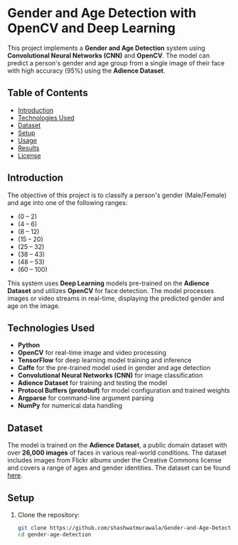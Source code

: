 # Gender and Age Detection with OpenCV and Deep Learning

This project implements a **Gender and Age Detection** system using **Convolutional Neural Networks (CNN)** and **OpenCV**. The model can predict a person's gender and age group from a single image of their face with high accuracy (95%) using the **Adience Dataset**.

## Table of Contents

- [Introduction](#introduction)
- [Technologies Used](#technologies-used)
- [Dataset](#dataset)
- [Setup](#setup)
- [Usage](#usage)
- [Results](#results)
- [License](#license)

## Introduction

The objective of this project is to classify a person's gender (Male/Female) and age into one of the following ranges:
- (0 – 2)
- (4 – 6)
- (8 – 12)
- (15 – 20)
- (25 – 32)
- (38 – 43)
- (48 – 53)
- (60 – 100)

This system uses **Deep Learning** models pre-trained on the **Adience Dataset** and utilizes **OpenCV** for face detection. The model processes images or video streams in real-time, displaying the predicted gender and age on the image.

## Technologies Used

- **Python**
- **OpenCV** for real-time image and video processing
- **TensorFlow** for deep learning model training and inference
- **Caffe** for the pre-trained model used in gender and age detection
- **Convolutional Neural Networks (CNN)** for image classification
- **Adience Dataset** for training and testing the model
- **Protocol Buffers (protobuf)** for model configuration and trained weights
- **Argparse** for command-line argument parsing
- **NumPy** for numerical data handling

## Dataset

The model is trained on the **Adience Dataset**, a public domain dataset with over **26,000 images** of faces in various real-world conditions. The dataset includes images from Flickr albums under the Creative Commons license and covers a range of ages and gender identities. The dataset can be found [here](http://www.openu.ac.il/home/hassner/projects/cnn_age_gender/).

## Setup

1. Clone the repository:

   ```bash
   git clone https://github.com/shashwatmurawala/Gender-and-Age-Detection.git
   cd gender-age-detection
